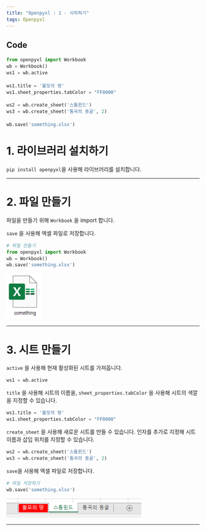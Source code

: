 ```yaml
---
title: "Openpyxl : 1 - 시작하기"
tags: Openpyxl
---
```






## Code

```python
from openpyxl import Workbook
wb = Workbook()
ws1 = wb.active

ws1.title = '불모의 땅'
ws1.sheet_properties.tabColor = "FF0000"

ws2 = wb.create_sheet('스톰윈드')
ws3 = wb.create_sheet('통곡의 동굴', 2)

wb.save('something.xlsx')
```





# 1. 라이브러리 설치하기

`pip install openpyxl`을 사용해 라이브러리를 설치합니다.



---




# 2. 파일 만들기

파일을 만들기 위해 `Workbook` 을 import 합니다.

`save` 을 사용해 엑셀 파일로 저장합니다.

```python
# 파일 만들기
from openpyxl import Workbook
wb = Workbook()
wb.save('something.xlsx')
```



![](https://github.com/B31l/B31l/blob/main/img-io/Openpyxl/1.png?raw=true)



---



# 3. 시트 만들기

`active` 을 사용해 현재 활성화된 시트를 가져옵니다. 

```python
ws1 = wb.active
```

`title` 을 사용해 시트의 이름을, `sheet_properties.tabColor` 을 사용해 시트의 색깔을 지정할 수 있습니다.

```python
ws1.title = '불모의 땅'
ws1.sheet_properties.tabColor = "FF0000"
```

`create_sheet` 을 사용해 새로운 시트를 만들 수 있습니다. 인자를 추가로 지정해 시트 이름과 삽입 위치를 지정할 수 있습니다.

```python
ws2 = wb.create_sheet('스톰윈드')
ws3 = wb.create_sheet('통곡의 동굴', 2)
```

`save`을 사용해 엑셀 파일로 저장합니다.

```python
# 파일 저장하기
wb.save('something.xlsx')
```

![](https://github.com/B31l/B31l/blob/main/img-io/Openpyxl/1%EB%A7%88%EB%AC%B4%EB%A6%AC.png?raw=true)



---



